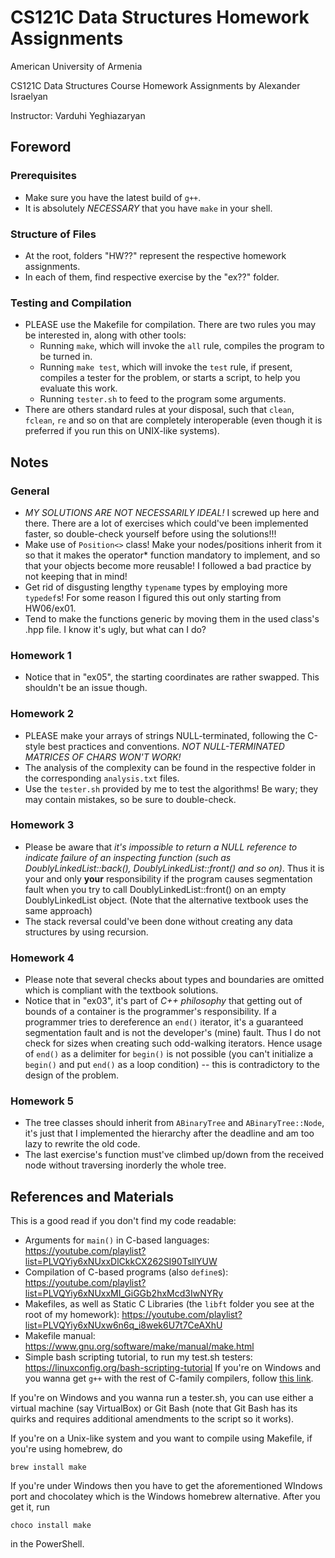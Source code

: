 # CS121C Data Structures Homework Assignments

American University of Armenia

CS121C Data Structures Course Homework Assignments by Alexander Israelyan

Instructor: Varduhi Yeghiazaryan

## Foreword
### Prerequisites
*	Make sure you have the latest build of `g++`.
*	It is absolutely *NECESSARY* that you have `make` in your shell.
### Structure of Files
*	At the root, folders "HW??" represent the respective homework assignments.
*	In each of them, find respective exercise by the "ex??" folder.
### Testing and Compilation
*	PLEASE use the Makefile for compilation. There are two rules you may be interested in, along with other tools:
	* Running `make`, which will invoke the `all` rule, compiles the program to be turned in.
	* Running `make test`, which will invoke the `test` rule, if present, compiles a tester for the problem, or starts a script, to help you evaluate this work.
	* Running `tester.sh` to feed to the program some arguments.
*	There are others standard rules at your disposal, such that `clean`, `fclean`, `re` and so on that are completely interoperable (even though it is preferred if you run this on UNIX-like systems).

## Notes
### General
*	_MY SOLUTIONS ARE NOT NECESSARILY IDEAL!_ I screwed up here and there. There are a lot of exercises which could've been implemented faster, so double-check yourself before using the solutions!!!
*	Make use of `Position<>` class! Make your nodes/positions inherit from it so that it makes the operator* function mandatory to implement, and so that your objects become more reusable! I followed a bad practice by not keeping that in mind!
*	Get rid of disgusting lengthy `typename` types by employing more `typedef`s! For some reason I figured this out only starting from HW06/ex01.
*	Tend to make the functions generic by moving them in the used class's .hpp file. I know it's ugly, but what can I do?
### Homework 1
*	Notice that in "ex05", the starting coordinates are rather swapped. This shouldn't be an issue though.
### Homework 2
*	PLEASE make your arrays of strings NULL-terminated, following the C-style best practices and conventions. _NOT NULL-TERMINATED MATRICES OF CHARS WON'T WORK!_
*	The analysis of the complexity can be found in the respective folder in the corresponding `analysis.txt` files.
*	Use the `tester.sh` provided by me to test the algorithms! Be wary; they may contain mistakes, so be sure to double-check.
### Homework 3
*	Please be aware that _it's impossible to return a NULL reference to indicate failure of an inspecting function (such as DoublyLinkedList<D>::back(), DoublyLinkedList<D>::front() and so on)_. Thus it is your and only __your__ responsibility if the program causes segmentation fault when you try to call DoublyLinkedList<D>::front() on an empty DoublyLinkedList object. (Note that the alternative textbook uses the same approach)
*	The stack reversal could've been done without creating any data structures by using recursion.
### Homework 4
*	Please note that several checks about types and boundaries are omitted which is compliant with the textbook solutions.
*	Notice that in "ex03", it's part of _C++ philosophy_ that getting out of bounds of a container is the programmer's responsibility. If a programmer tries to dereference an `end()` iterator, it's a guaranteed segmentation fault and is not the developer's (mine) fault. Thus I do not check for sizes when creating such odd-walking iterators.
Hence usage of `end()` as a delimiter for `begin()` is not possible (you can't initialize a `begin()` and put `end()` as a loop condition) -- this is contradictory to the design of the problem.
### Homework 5
*	The tree classes should inherit from `ABinaryTree` and `ABinaryTree::Node`, it's just that I implemented the hierarchy after the deadline and am too lazy to rewrite the old code.
*	The last exercise's function must've climbed up/down from the received node without traversing inorderly the whole tree.

## References and Materials
This is a good read if you don't find my code readable:
*	Arguments for `main()` in C-based languages: https://youtube.com/playlist?list=PLVQYiy6xNUxxDlCkkCX262SI90TsllYUW
*	Compilation of C-based programs (also `define`s): https://youtube.com/playlist?list=PLVQYiy6xNUxxMI_GiGGb2hxMcd3IwNYRy
*	Makefiles, as well as Static C Libraries (the `libft` folder you see at the root of my homework): https://youtube.com/playlist?list=PLVQYiy6xNUxw6n6q_i8wek6U7t7CeAXhU
*	Makefile manual: https://www.gnu.org/software/make/manual/make.html
*	Simple bash scripting tutorial, to run my test.sh testers: https://linuxconfig.org/bash-scripting-tutorial
If you're on Windows and you wanna get `g++` with the rest of C-family compilers, follow [this link](https://code.visualstudio.com/docs/languages/cpp).

If you're on Windows and you wanna run a tester.sh, you can use either a virtual machine (say VirtualBox) or Git Bash (note that Git Bash has its quirks and requires additional amendments to the script so it works).

If you're on a Unix-like system and you want to compile using Makefile, if you're using homebrew, do
```
brew install make
```
If you're under Windows then you have to get the aforementioned WIndows port and chocolatey which is the Windows homebrew alternative. After you get it, run
```
choco install make
```
in the PowerShell.
